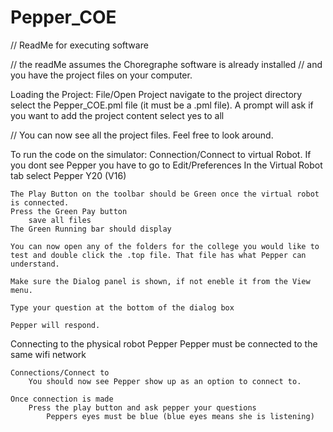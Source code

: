# Pepper_COE
 
//  ReadMe for executing software

// the readMe assumes the Choregraphe software is already installed
// and you have the project files on your computer.

Loading the Project:
	File/Open Project
		navigate to the project directory
			select the Pepper_COE.pml file (it must be a .pml file).
			A prompt will ask if you want to add the project content
				select yes to all
				
// You can now see all the project files. Feel free to look around.
			
To run the code on the simulator:
	Connection/Connect to virtual Robot.
		If you dont see Pepper you have to go to Edit/Preferences 
			In the Virtual Robot tab select Pepper Y20 (V16)
	
	The Play Button on the toolbar should be Green once the virtual robot is connected.
	Press the Green Pay button
		save all files
	The Green Running bar should display
	
	You can now open any of the folders for the college you would like to test and double click the .top file. That file has what Pepper can understand.
	
	Make sure the Dialog panel is shown, if not eneble it from the View menu.
	
	Type your question at the bottom of the dialog box
	
	Pepper will respond.
	
	
Connecting to the physical robot Pepper
	Pepper must be connected to the same wifi network
	
	Connections/Connect to
		You should now see Pepper show up as an option to connect to.
		
	Once connection is made
		Press the play button and ask pepper your questions
			Peppers eyes must be blue (blue eyes means she is listening)
			
			